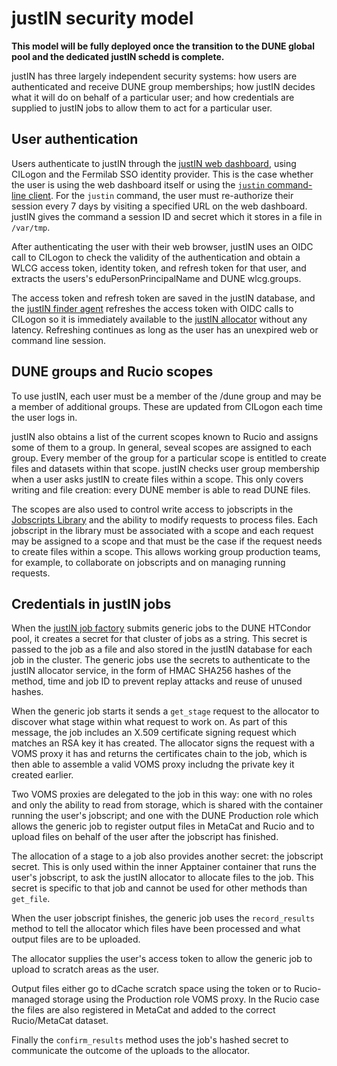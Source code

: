# justIN security model

**This model will be fully deployed once the transition to the DUNE global
pool and the dedicated justIN schedd is complete.**

justIN has three largely independent security systems: how users are
authenticated and receive DUNE group memberships; how justIN decides what it
will do on behalf of a particular user; and how credentials are supplied to
justIN jobs to allow them to act for a particular user.

## User authentication

Users authenticate to justIN through the 
[justIN web dashboard](dashboard.md), using CILogon
and the Fermilab SSO identity provider. This is the case whether the user
is using the web dashboard itself or using the 
[`justin` command-line client](justin_command.md).
For the `justin` command, the user must re-authorize their session every
7 days by visiting a specified URL on the web dashboard. justIN gives the
command a session ID and secret which it stores in a file in `/var/tmp`.

After authenticating the user with their web browser, justIN uses an OIDC
call to CILogon to check the validity of the authentication and obtain a WLCG
access token, identity token, and refresh token for that user, and extracts
the users's eduPersonPrincipalName and DUNE wlcg.groups. 

The access token and refresh token are saved in the justIN database, and the
[justIN finder agent](agents.finder.md) refreshes the access token with
OIDC calls to CILogon so it is immediately available to the 
[justIN allocator](services.allocator.md) without any latency.
Refreshing continues as long as the user has an unexpired web or
command line session.

## DUNE groups and Rucio scopes

To use justIN, each user must be a member of the /dune group and may be a
member of additional groups. These are updated from CILogon each time the 
user logs in. 

justIN also obtains a list of the current scopes known to Rucio and 
assigns some of them to a group. In general, seveal scopes are assigned to
each group. Every member of the group for a particular scope is entitled to 
create files and datasets within that scope. justIN checks user group 
membership when a user asks justIN to create files within a scope. This only
covers writing and file creation: every DUNE member is able to read DUNE
files.

The scopes are also used to control write access to jobscripts in the 
[Jobscripts Library](jobscripts_library.md) and the ability to modify 
requests to process files. Each 
jobscript in the library must be associated with a scope and each request
may be assigned to a scope and that must be the case if the request needs
to create files within a scope. This allows working group production teams,
for example, to collaborate on jobscripts and on managing running requests.

## Credentials in justIN jobs

When the [justIN job factory](agents.job_factory.md) submits generic jobs to 
the DUNE HTCondor pool, 
it creates a secret for that cluster of jobs as a string. This secret
is passed to the job as a file and also stored in the justIN database for 
each job in the cluster. The generic jobs use the secrets to authenticate
to the justIN allocator service, in the form of HMAC SHA256 hashes of the
method, time and job ID to prevent replay attacks and reuse of unused hashes.

When the generic job starts it sends a `get_stage` request to the allocator 
to discover what stage within what request to work on. As part of this
message, the job includes an X.509 certificate signing request which matches
an RSA key it has created. The allocator signs the request with a VOMS proxy
it has and returns the certificates chain to the job, which is then able to 
assemble a valid VOMS proxy includng the private key it created earlier.

Two VOMS proxies are delegated to the job in this way: one with no roles and
only the ability to read from storage, which is shared with the container
running the user's jobscript; and one with the DUNE Production role
which allows the generic job to register output files in MetaCat and Rucio 
and to upload files on behalf of the user after the
jobscript has finished.

The allocation of a stage to a job also provides another secret: the
jobscript secret. This is only used within the inner Apptainer container 
that runs the user's jobscript, to ask the justIN allocator to allocate files 
to the job. This secret is specific to that job and cannot be used
for other methods than `get_file`.

When the user jobscript finishes, the generic job uses the `record_results` 
method to tell the allocator which files have been processed and what output
files are to be uploaded. 

The allocator supplies the user's access token 
to allow the generic job to upload to scratch areas as the user.

Output files either go to dCache scratch space using the token or to
Rucio-managed storage using the Production role VOMS proxy. In the Rucio
case the files are also registered in MetaCat and added to the correct 
Rucio/MetaCat dataset. 

Finally the `confirm_results` method uses the job's hashed
secret to communicate the outcome of the uploads to the allocator. 
